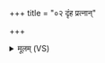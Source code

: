 +++
title = "०२ दृंह प्रत्नान्"

+++
<details><summary>मूलम् (VS)</summary>

दृंह॑ प्र॒त्नान् ज॒नयाजा॑तान् जा॒तानु॒ वर्षी॑यसस्कृधि ॥
</details>